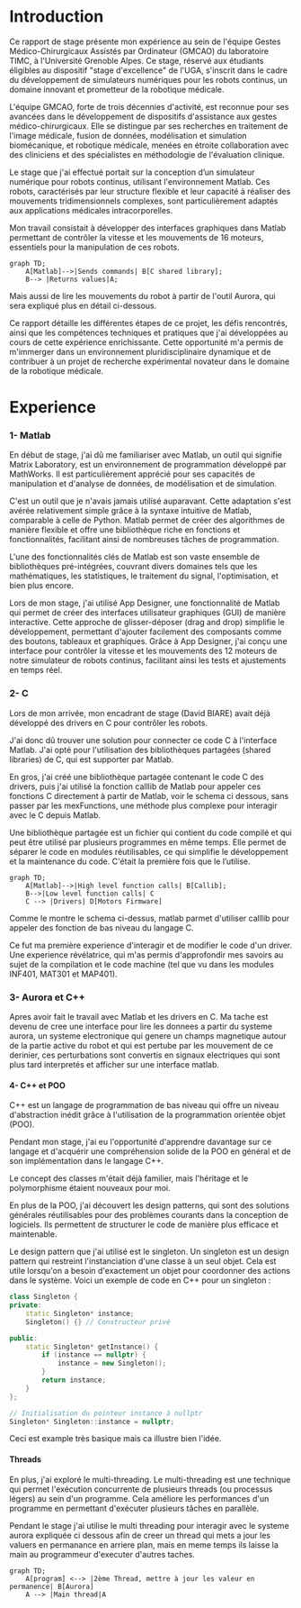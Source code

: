 # Introduction

Ce rapport de stage présente mon expérience au sein de l'équipe Gestes Médico-Chirurgicaux Assistés par Ordinateur (GMCAO) du laboratoire TIMC, à l'Université Grenoble Alpes. Ce stage, réservé aux étudiants éligibles au dispositif "stage d'excellence" de l'UGA, s'inscrit dans le cadre du développement de simulateurs numériques pour les robots continus, un domaine innovant et prometteur de la robotique médicale.

L'équipe GMCAO, forte de trois décennies d'activité, est reconnue pour ses avancées dans le développement de dispositifs d'assistance aux gestes médico-chirurgicaux. Elle se distingue par ses recherches en traitement de l'image médicale, fusion de données, modélisation et simulation biomécanique, et robotique médicale, menées en étroite collaboration avec des cliniciens et des spécialistes en méthodologie de l'évaluation clinique.

Le stage que j'ai effectué portait sur la conception d’un simulateur numérique pour robots continus, utilisant l'environnement Matlab. Ces robots, caractérisés par leur structure flexible et leur capacité à réaliser des mouvements tridimensionnels complexes, sont particulièrement adaptés aux applications médicales intracorporelles.

Mon travail consistait à développer des interfaces graphiques dans Matlab permettant de contrôler la vitesse et les mouvements de 16 moteurs, essentiels pour la manipulation de ces robots.

```mermaid
graph TD;
    A[Matlab]-->|Sends commands| B[C shared library];
    B--> |Returns values|A;
```

Mais aussi de lire les mouvements du robot à partir de l'outil Aurora, qui sera expliqué plus en détail ci-dessous.

Ce rapport détaille les différentes étapes de ce projet, les défis rencontrés, ainsi que les compétences techniques et pratiques que j'ai développées au cours de cette expérience enrichissante. Cette opportunité m'a permis de m'immerger dans un environnement pluridisciplinaire dynamique et de contribuer à un projet de recherche expérimental novateur dans le domaine de la robotique médicale.

# Experience

### 1- Matlab

En début de stage, j'ai dû me familiariser avec Matlab, un outil qui signifie Matrix Laboratory, est un environnement de programmation développé par MathWorks. Il est particulièrement apprécié pour ses capacités de manipulation et d'analyse de données, de modélisation et de simulation.

C'est un outil que je n'avais jamais utilisé auparavant. Cette adaptation s'est avérée relativement simple grâce à la syntaxe intuitive de Matlab, comparable à celle de Python. Matlab permet de créer des algorithmes de manière flexible et offre une bibliothèque riche en fonctions et fonctionnalités, facilitant ainsi de nombreuses tâches de programmation.

L'une des fonctionnalités clés de Matlab est son vaste ensemble de bibliothèques pré-intégrées, couvrant divers domaines tels que les mathématiques, les statistiques, le traitement du signal, l'optimisation, et bien plus encore.

Lors de mon stage, j'ai utilisé App Designer, une fonctionnalité de Matlab qui permet de créer des interfaces utilisateur graphiques (GUI) de manière interactive. Cette approche de glisser-déposer (drag and drop) simplifie le développement, permettant d'ajouter facilement des composants comme des boutons, tableaux et graphiques. Grâce à App Designer, j'ai conçu une interface pour contrôler la vitesse et les mouvements des 12 moteurs de notre simulateur de robots continus, facilitant ainsi les tests et ajustements en temps réel.

### 2- C

Lors de mon arrivée, mon encadrant de stage (David BIARE) avait déjà développé des drivers en C pour contrôler les robots.

J'ai donc dû trouver une solution pour connecter ce code C à l'interface Matlab. J'ai opté pour l'utilisation des bibliothèques partagées (shared libraries) de C, qui est supporter par Matlab.

En gros, j'ai créé une bibliothèque partagée contenant le code C des drivers, puis j'ai utilisé la fonction calllib de Matlab pour appeler ces fonctions C directement à partir de Matlab, voir le schema ci dessous, sans passer par les mexFunctions, une méthode plus complexe pour interagir avec le C depuis Matlab.

Une bibliothèque partagée est un fichier qui contient du code compilé et qui peut être utilisé par plusieurs programmes en même temps. Elle permet de séparer le code en modules réutilisables, ce qui simplifie le développement et la maintenance du code. C'était la première fois que le l’utilise.

```mermaid
graph TD;
    A[Matlab]-->|High level function calls| B[Callib];
    B-->|Low level function calls| C
    C --> |Drivers| D[Motors Firmware]
```

Comme le montre le schema ci-dessus, matlab parmet d'utiliser calllib pour appeler des fonction de bas niveau du langage C.

Ce fut ma première experience d'interagir et de modifier le code d'un driver. Une experience révélatrice, qui m'as permis d'approfondir mes savoirs au sujet de la compilation et le code machine (tel que vu dans les modules INF401, MAT301 et MAP401).

### 3- Aurora et C++

Apres avoir fait le travail avec Matlab et les drivers en C. Ma tache est devenu de cree une interface pour lire les donnees a partir du systeme aurora, un systeme electronique qui genere un champs magnetique autour de la partie active du robot et qui est pertube par les mouvement de ce derinier, ces perturbations sont convertis en signaux electriques qui sont plus tard interpretés et afficher sur une interface matlab.

#### 4- C++ et POO

C++ est un langage de programmation de bas niveau qui offre un niveau d'abstraction inédit grâce à l'utilisation de la programmation orientée objet (POO).

Pendant mon stage, j'ai eu l'opportunité d'apprendre davantage sur ce langage et d'acquérir une compréhension solide de la POO en général et de son implémentation dans le langage C++.

Le concept des classes m'était déjà familier, mais l'héritage et le polymorphisme étaient nouveaux pour moi.

En plus de la POO, j'ai découvert les design patterns, qui sont des solutions générales réutilisables pour des problèmes courants dans la conception de logiciels. Ils permettent de structurer le code de manière plus efficace et maintenable.

Le design pattern que j'ai utilisé est le singleton. Un singleton est un design pattern qui restreint l'instanciation d'une classe à un seul objet. Cela est utile lorsqu'on a besoin d'exactement un objet pour coordonner des actions dans le système. Voici un exemple de code en C++ pour un singleton :

```c++
class Singleton {
private:
    static Singleton* instance;
    Singleton() {} // Constructeur privé

public:
    static Singleton* getInstance() {
        if (instance == nullptr) {
            instance = new Singleton();
        }
        return instance;
    }
};

// Initialisation du pointeur instance à nullptr
Singleton* Singleton::instance = nullptr;
```

Ceci est example très basique mais ca illustre bien l'idée.

#### Threads

En plus, j'ai exploré le multi-threading. Le multi-threading est une technique qui permet l'exécution concurrente de plusieurs threads (ou processus légers) au sein d'un programme. Cela améliore les performances d'un programme en permettant d'exécuter plusieurs tâches en parallèle.

Pendant le stage j'ai utilise le multi threading pour interagir avec le systeme aurora expliquée ci dessous afin de creer un thread qui mets a jour les valuers en permanance en arriere plan, mais en meme temps ils laisse la main au programmeur d'executer d'autres taches.

```mermaid
graph TD;
    A[program] <--> |2ème Thread, mettre à jour les valeur en permanence| B[Aurora]
    A --> |Main thread|A
```

